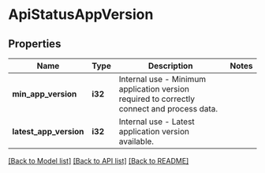 # ApiStatusAppVersion

## Properties

Name | Type | Description | Notes
------------ | ------------- | ------------- | -------------
**min_app_version** | **i32** | Internal use - Minimum application version required to correctly connect and process data. | 
**latest_app_version** | **i32** | Internal use - Latest application version available. | 

[[Back to Model list]](../README.md#documentation-for-models) [[Back to API list]](../README.md#documentation-for-api-endpoints) [[Back to README]](../README.md)


